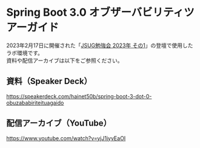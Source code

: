 # Spring Boot 3.0 オブザーバビリティツアーガイド
2023年2月17日に開催された「[JSUG勉強会 2023年 その1](https://jsug.doorkeeper.jp/events/151317)」の登壇で使用したラボ環境です。  
資料や配信アーカイブは以下をご参照ください。

## 資料（Speaker Deck）
https://speakerdeck.com/hainet50b/spring-boot-3-dot-0-obuzababiriteituagaido

## 配信アーカイブ（YouTube）
https://www.youtube.com/watch?v=yjJ1jyvEaOI
